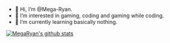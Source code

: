 - 👋 Hi, I’m @Mega-Ryan.
- 👀 I’m interested in gaming, coding and gaming while coding.
- 🌱 I’m currently learning basically nothing.


[![MegaRyan's github stats](https://github-readme-stats.vercel.app/api?username=MegaRyan)](https://github.com/anuraghazra/github-readme-stats)

<!---
Mega-Ryan/Mega-Ryan is a ✨ special ✨ repository because its `README.md` (this file) appears on your GitHub profile.
You can click the Preview link to take a look at your changes.
--->
